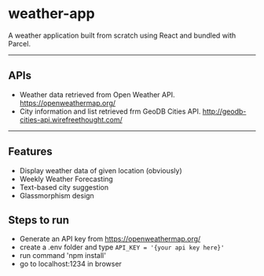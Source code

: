 # weather-app
 
A weather application built from scratch using React and bundled with Parcel.

---
## APIs
- Weather data retrieved from Open Weather API. https://openweathermap.org/ 
- City information and list retrieved frm GeoDB Cities API. http://geodb-cities-api.wirefreethought.com/

---

## Features
- Display weather data of given location (obviously)
- Weekly Weather Forecasting
- Text-based city suggestion
- Glassmorphism design

## Steps to run
- Generate an API key from https://openweathermap.org/
- create a .env folder and type `API_KEY = '{your api key here}'`
- run command 'npm install'
- go to localhost:1234 in browser